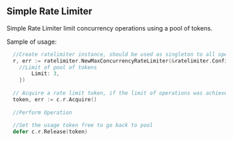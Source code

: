 <h2>Simple Rate Limiter</h2>


Simple Rate Limiter limit concurrency operations using a pool of tokens. 

Sample of usage: 
```go
  //Create ratelimiter instance, should be used as singleton to all operations
  r, err := ratelimiter.NewMaxConcurrencyRateLimiter(&ratelimiter.Config{
    //Limit of pool of tokens
		Limit: 3,
	})
  
  // Acquire a rate limit token, if the limit of operations was achieved the operation will be sleeping here.
  token, err := c.r.Acquire()
  
  //Perform Operation
  
  //Set the usage token free to go back to pool
  defer c.r.Release(token)
```
